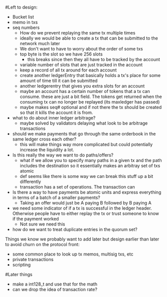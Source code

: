 #Left to design:
- Bucket list
- memo in txs
- seq numbers 
	- How do we prevent replaying the same tx multiple times
	- ideally we would be able to create a tx that can be submitted to the network much later
	- We don't want to have to worry about the order of some txs
	- top byte is the slot so we have 256 slots 
		- this breaks since then they all have to be tracked by the account
	- variable number of slots that are just tracked in the account
	- keep a record of all tx around for each account
	- create another ledgerEntry that basically holds a tx's place for some amount of time till it can be submitted
	- another ledgerentry that gives you extra slots for an account
	- maybe an account has a certain number of tokens that a tx can consume. these are just a bit field. The tokens get returned when the consuming tx can no longer be replayed (its maxledger has passed)
	- maybe makes seq# optional and if not there the tx should be created so that it kills the account it is from.
- what to do about inner ledger arbitrage?
	- maybe solved by validators delaying what look to be arbitrage transactions
- should we make payments that go through the same orderbook in the same ledger cross each other?
	- this will make things way more complicated but could potentially increase the liquidity a lot.
- Is this really the way we want to do paths/offers?
	- what if we allow you to specify many paths in a given tx and the path includes the destination so it essentially makes an arbitray set of txs atomic
	- def seems like there is some way we can break this stuff up a bit differently  
	- transaction has a set of operations. The transaction can 
- Is there a way to have payments be atomic units and express everything in terms of a batch of a smaller payments?
	- Taking an offer would just be A paying B followed by B paying A
- we need some indicator of if a tx is successful in the ledger header. Otherwise people have to either replay the tx or trust someone to know if the payment worked
	- Not sure we need this
- how do we want to treat duplicate entries in the quorum set?



Things we know we probably want to add later but design earlier than later
to avoid churn on the protocol front:
- some common place to look up tx memos, multisig txs, etc
- private transactions
- scripting


#Later things
- make a int128_t and use that for the math 
- can we drop the idea of transaction rate?




